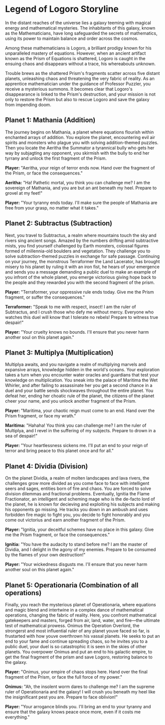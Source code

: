 # Legend of Logoro Storyline

In the distant reaches of the universe lies a galaxy teeming with magical energy and mathematical mysteries. The inhabitants of this galaxy, known as the Mathematicians, have long safeguarded the secrets of mathematics, using its power to maintain balance and order across the cosmos.

Among these mathematicians is Logoro, a brilliant prodigy known for his unparalleled mastery of equations. However, when an ancient artifact known as the Prism of Equations is shattered, Logoro is caught in the ensuing chaos and disappears without a trace, his whereabouts unknown.

Trouble brews as the shattered Prism's fragments scatter across five distant planets, unleashing chaos and threatening the very fabric of reality. As an apprentice mathematician under the guidance of Professor Puzzler, you receive a mysterious summons. It becomes clear that Logoro's disappearance is linked to the Prism's destruction, and your mission is not only to restore the Prism but also to rescue Logoro and save the galaxy from impending doom.

## Planet 1: Mathania (Addition)

The journey begins on Mathania, a planet where equations flourish within enchanted arrays of addition. You explore the planet, encountering evil air spirits and monsters who plague you with solving addition-themed puzzles. Then you locate the Aeritha the Summator a tyrannical bully who gets her way by subjagting any opponent, you skirmish with the bully to end her tyrrany and unlock the first fragment of the Prism.

**Player:** "Aeritha, your reign of terror ends now. Hand over the fragment of the Prism, or face the consequences."

**Aeritha:** "Ha! Pathetic mortal, you think you can challenge me? I am the sovereign of Mathania, and you are but an ant beneath my heel. Prepare to grovel at my feet!"

**Player:** "Your tyranny ends today. I'll make sure the people of Mathania are free from your grasp, no matter what it takes."

## Planet 2: Subtractus (Subtraction)

Next, you travel to Subtractus, a realm where mountains touch the sky and rivers sing ancient songs. Amazed by the numbers drifting amid subtractive mists, you find yourself challenged by Earth monsters, colossal figures formed of millennia-old boulders and vegetation. They challenge you to solve subtraction-themed puzzles in exchange for safe passage. Continuing on your journey, the monstrous Terraformer the Land Lacerator, has brought misery to his planet by ruling it with an iron fist, he hears of your emergence and sends you a message demanding a public duel to make an example of you infront of the whole planet, you emerge victorious giving hope back to the people and they rewarded you with the second fragment of the prism.

**Player:** "Terraformer, your oppressive rule ends today. Give me the Prism fragment, or suffer the consequences."

**Terraformer:** "Speak to me with respect, insect! I am the ruler of Subtractus, and I crush those who defy me without mercy. Everyone who watches this duel will know that I tolerate no rebels! Prepare to witness true despair!"

**Player:** "Your cruelty knows no bounds. I'll ensure that you never harm another soul on this planet again."

## Planet 3: Multiplya (Multiplication)

Multiplya awaits, and you navigate a realm of multiplying marvels and expansive arrays, knowledge hidden in the world's oceans. Your exploration takes a turn when you encounter water oracles and guardians that test your knowledge on multiplication.  You sneak into the palace of Maritima the Wet Whirler, and after failing to assassinate her you get a second chance in a duel and your battle sends shockwaves throughout the entire planet. You defeat her, ending her choatic rule of the planet, the citizens of the planet cheer your name, and you unlock another fragment of the Prism.

**Player:** "Maritima, your chaotic reign must come to an end. Hand over the Prism fragment, or face my wrath."

**Maritima:** "Hahaha! You think you can challenge me? I am the ruler of Multiplya, and I revel in the suffering of my subjects. Prepare to drown in a sea of despair!"

**Player:** "Your heartlessness sickens me. I'll put an end to your reign of terror and bring peace to this planet once and for all."

## Planet 4: Dividia (Division)

On the planet Dividia, a realm of molten landscapes and lava rivers, the challenges grow more divided as you come face to face with intelligent seers and sages, entities born of fire and chaos. You are forced to solve division dilemmas and fractional problems. Eventually, Ignitia the Flame Fractionator, an intelligent and scheming mage who is the de-facto lord of the planet, he is known for decieving and exploiting his subjects and making his opponents go missing. He tracks you down in an ambush and uses forbidden fire magic to fight you, you decide to fight honorably and you come out victorius and earn another fragment of the Prism.

**Player:** "Ignitia, your deceitful schemes have no place in this galaxy. Give me the Prism fragment, or face the consequences."

**Ignitia:** "You have the audacity to stand before me? I am the master of Dividia, and I delight in the agony of my enemies. Prepare to be consumed by the flames of your own destruction!"

**Player:** "Your wickedness disgusts me. I'll ensure that you never harm another soul on this planet again."

## Planet 5: Operationaria (Combination of all operations)

Finally, you reach the mysterious planet of Operationaria, where equations and magic blend and intertwine in a complex dance of mathematical operations, changing the fabric of reality. Here, you confront mathematical gatekeepers and masters, forged from air, land, water, and fire—the ultimate test of mathematical prowess. Onimus the Operation Overlord, the strongerst and most influential ruler of any planet youve faced so far, is frustarted with how youve overthrown his vassal planets. He seeks to put an end to your fame and continue spreading chaos, so he invites you to a public duel, your duel is so catastrophic it is seen in the skies of other planets. You overpower Onimus and put an end to his galactic empire, to get the final fragment of the prism and save Logoro, restoring balance to the galaxy.

**Player:** "Onimus, your empire of chaos stops here. Hand over the final fragment of the Prism, or face the full force of my power."

**Onimus:** "Ah, the insolent worm dares to challenge me? I am the supreme ruler of Operationaria and the galaxy! I will crush you beneath my heel like the insignificant pest you are. Prepare to face oblivion!"

**Player:** "Your arrogance blinds you. I'll bring an end to your tyranny and ensure that the galaxy knows peace once more, even if it costs me everything."
